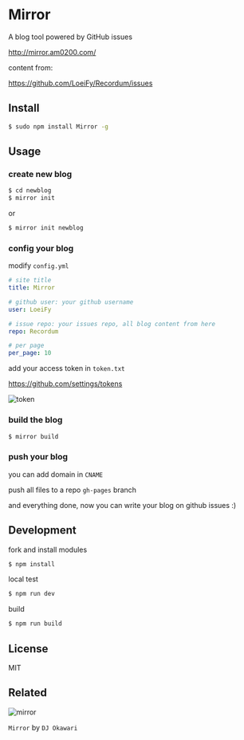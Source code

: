 # Mirror

A blog tool powered by GitHub issues 

http://mirror.am0200.com/

content from:

https://github.com/LoeiFy/Recordum/issues

## Install

```bash
$ sudo npm install Mirror -g
```

## Usage

### create new blog

```bash
$ cd newblog
$ mirror init 
```

or 

```bash
$ mirror init newblog
```

### config your blog

modify `config.yml`

```yml
# site title
title: Mirror

# github user: your github username
user: LoeiFy

# issue repo: your issues repo, all blog content from here 
repo: Recordum

# per page
per_page: 10
```

add your access token in `token.txt`

https://github.com/settings/tokens

![token](https://cloud.githubusercontent.com/assets/2193211/20244206/d4d72a80-a9b2-11e6-9c0d-bb557cab90ec.png)

### build the blog

```bash
$ mirror build
```

### push your blog

you can add domain in `CNAME`

push all files to a repo `gh-pages` branch

and everything done, now you can write your blog on github issues :) 

## Development

fork and install modules

```bash
$ npm install
```

local test

```bash
$ npm run dev
```

build

```bash
$ npm run build
```

## License

MIT

## Related

![mirror](https://cloud.githubusercontent.com/assets/2193211/12321915/c66d8b12-baeb-11e5-9612-b188f5272e3b.jpg)

`Mirror` by `DJ Okawari`
